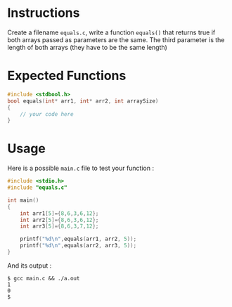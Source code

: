 # Instructions

Create a filename `equals.c`, write a function `equals()` that returns true if both arrays passed as parameters are the same. The third parameter is the length of both arrays (they have to be the same length)

# Expected Functions

```C
#include <stdbool.h>
bool equals(int* arr1, int* arr2, int arraySize)
{
    // your code here
}
```

# Usage

Here is a possible `main.c` file to test your function :

```C
#include <stdio.h>
#include "equals.c"

int main()
{
    int arr1[5]={8,6,3,6,12};
    int arr2[5]={8,6,3,6,12};
    int arr3[5]={8,6,3,7,12};

    printf("%d\n",equals(arr1, arr2, 5));
    printf("%d\n",equals(arr2, arr3, 5));
}
```

And its output :

```
$ gcc main.c && ./a.out
1
0
$
```
